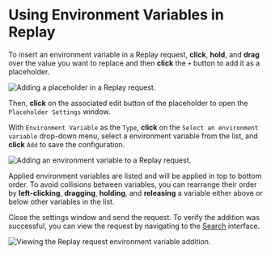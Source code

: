 # Using Environment Variables in Replay

To insert an environment variable in a Replay request, **click**, **hold**, and **drag** over the value you want to replace and then **click** the `+` button to add it as a placeholder.

<img alt="Adding a placeholder in a Replay request." src="/_images/replay_placeholder.png" center/>

Then, **click** on the associated edit button <code><Icon icon="fas fa-pen-to-square" /></code> of the placeholder to open the `Placeholder Settings` window.

With `Environment Variable` as the `Type`, **click** on the `Select an environment variable` drop-down menu, select a environment variable from the list, and **click** `Add` to save the configuration.

<img alt="Adding an environment variable to a Replay request." src="/_images/replay_environment_variable.png" center/>

Applied environment variables are listed and will be applied in top to bottom order. To avoid collisions between variables, you can rearrange their order by **left-clicking**, **dragging**, **holding**, and **releasing** a variable either above or below other variables in the list.

Close the settings window and send the request. To verify the addition was successful, you can view the request by navigating to the [Search](/guides/search.md) interface.

<img alt="Viewing the Replay request environment variable addition." src="/_images/search_env_variable_request.png" center/>
